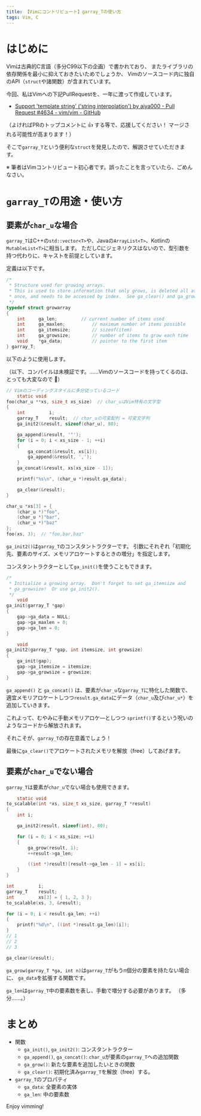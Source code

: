```yaml
---
title: 【Vimにコントリビュート】garray_Tの使い方
tags: Vim, C
---
```


# はじめに

Vimは古典的C言語（多分C99以下の企画）で書かれており、
またライブラリの依存関係を最小に抑えておきたいためでしょうか、
Vimのソースコード内に独自のAPI（`struct`や諸関数）が含まれています。

今回、私はVimへの下記PullRequestを、一年に渡って作成しています。

- [Support 'template string' ('string interpolation') by aiya000 - Pull Request #4634 - vim/vim - GitHub](https://github.com/vim/vim/pull/4634)

（よければPRのトップコメントに :+1: する等で、応援してください！ マージされる可能性が高まります！）

そこで`garray_T`という便利な`struct`を発見したので、解説させていただきます。

※ 筆者はVimコントリビュート初心者です。誤ったことを言っていたら、ごめんなさい。

# `garray_T`の用途・使い方
## 要素が`char_u`な場合

`garray_T`はC++の`std::vector<T>`や、Javaの`ArrayList<T>`、Kotlinの`MutableList<T>`に相当します。
ただしCにジェネリクスはないので、型引数を持つ代わりに、キャストを前提としています。

定義は以下です。

```c
/*
 * Structure used for growing arrays.
 * This is used to store information that only grows, is deleted all at
 * once, and needs to be accessed by index.  See ga_clear() and ga_grow().
 */
typedef struct growarray
{
    int	    ga_len;		    // current number of items used
    int	    ga_maxlen;		    // maximum number of items possible
    int	    ga_itemsize;	    // sizeof(item)
    int	    ga_growsize;	    // number of items to grow each time
    void    *ga_data;		    // pointer to the first item
} garray_T;
```

以下のように使用します。

（以下、コンパイルは未検証です。……Vimのソースコードを持ってくるのは、とっても大変なので :bow:）

```c
// Vimのコーディングスタイルに多分従っているコード
    static void
foo(char_u **xs, size_t xs_size)  // char_uはVim特有の文字型
{
    int         i;
    garray_T    result;  // char_uの可変配列 = 可変文字列
    ga_init2(&result, sizeof(char_u), 80);

    ga_append(&result, '"');
    for (i = 0; i < xs_size - 1; ++i)
    {
        ga_concat(&result, xs[i]);
        ga_append(&result, ',');
    }
    ga_concat(&result, xs[xs_size - 1]);

    printf("%s\n", (char_u *)result.ga_data);

    ga_clear(&result);
}

char_u *xs[3] = {
    (char_u *)"foo",
    (char_u *)"bar",
    (char_u *)"baz"
};
foo(xs, 3);  // "foo,bar,baz"
```

`ga_init2()`は`garray_T`のコンスタントラクターです。
引数にそれぞれ「初期化先、要素のサイズ、メモリアロケートするときの増分」を指定します。

コンスタントラクターとして`ga_init()`を使うこともできます。

```c
/*
 * Initialize a growing array.	Don't forget to set ga_itemsize and
 * ga_growsize!  Or use ga_init2().
 */
    void
ga_init(garray_T *gap)
{
    gap->ga_data = NULL;
    gap->ga_maxlen = 0;
    gap->ga_len = 0;
}

    void
ga_init2(garray_T *gap, int itemsize, int growsize)
{
    ga_init(gap);
    gap->ga_itemsize = itemsize;
    gap->ga_growsize = growsize;
}

```

`ga_append()` と `ga_concat()` は、要素が`char_u`な`garray_T`に特化した関数で、
適宜メモリアロケートしつつ`result.ga_data`にデータ（`char_u`及び`char_u*`）を追加していきます。

これよって、むやみに手動メモリアロケ―としつつ
`sprintf()`するという呪いのようなコードから解放されます。

それこそが、`garray_T`の存在意義でしょう！

最後に`ga_clear()`でアロケートされたメモリを解放（free）してあげます。

## 要素が`char_u`でない場合

`garray_T`は要素が`char_u`でない場合も使用できます。

```c
    static void
to_scalable(int *xs, size_t xs_size, garray_T *result)
{
    int i;

    ga_init2(result, sizeof(int), 80);

    for (i = 0; i < xs_size; ++i)
    {
        ga_grow(result, 1);
        ++result->ga_len;

        ((int *)result)[result->ga_len - 1] = xs[i];
    }
}

int         i;
garray_T    result;
int         xs[3] = { 1, 2, 3 };
to_scalable(xs, 3, &result);

for (i = 0; i < result.ga_len; ++i)
{
    printf("%d\n", ((int *)result.ga_len)[i]);
}
// 1
// 2
// 3

ga_clear(&result);
```

`ga_grow(garray_T *ga, int n)`は`garray_T`がもうn個分の要素を持たない場合に、
`ga_data`を拡張する関数です。

`ga_len`は`garray_T`中の要素数を表し、手動で増分する必要があります。
（多分……。）

# まとめ

- 関数
    - `ga_init()`, `ga_init2()`: コンスタントラクター
    - `ga_append()`, `ga_concat()`: `char_u`が要素の`garray_T`への追加関数
    - `ga_grow()`: 新たな要素を追加したいときの関数
    - `ga_clear()`: 初期化済み`garray_T`を解放（free）する。
- `garray_T`のプロパティ
    - `ga_data`: 全要素の実体
    - `ga_len`: 中の要素数

Enjoy vimming!
